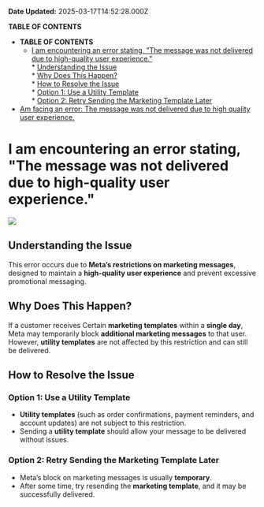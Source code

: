 **Date Updated:** 2025-03-17T14:52:28.000Z

**TABLE OF CONTENTS**

  
* **TABLE OF CONTENTS**  
   * [I am encountering an error stating, "The message was not delivered due to high-quality user experience."](#I-am-encountering-an-error-stating,-)  
         * [Understanding the Issue](#Understanding-the-Issue)  
         * [Why Does This Happen?](#Why-Does-This-Happen?)  
         * [How to Resolve the Issue](#How-to-Resolve-the-Issue)  
                  * [Option 1: Use a Utility Template](#Option-1%3A-Use-a-Utility-Template)  
                  * [Option 2: Retry Sending the Marketing Template Later](#Option-2%3A-Retry-Sending-the-Marketing-Template-Later)
* [Am facing an error: The message was not delivered due to high quality user experience.](#Am-facing-an-error-of-The-message-was-not-delivered-due-to-high-quality-user-experience.)

#   

# I am encountering an error stating, "The message was not delivered due to high-quality user experience."

![](https://s3.amazonaws.com/cdn.freshdesk.com/data/helpdesk/attachments/production/155043289862/original/Iax0K--WG71LyZd_57iTWVFXuPLf_Bb1Gw.png?1741949293)
  
  
## **Understanding the Issue**

This error occurs due to **Meta’s restrictions on marketing messages**, designed to maintain a **high-quality user experience** and prevent excessive promotional messaging.

##   

## **Why Does This Happen?**

If a customer receives Certain **marketing templates** within a **single day**, Meta may temporarily block **additional marketing messages** to that user. However, **utility templates** are not affected by this restriction and can still be delivered.

  
## **How to Resolve the Issue**

### **Option 1: Use a Utility Template**

* **Utility templates** (such as order confirmations, payment reminders, and account updates) are not subject to this restriction.
* Sending a **utility template** should allow your message to be delivered without issues.

### **Option 2: Retry Sending the Marketing Template Later**

* Meta’s block on marketing messages is usually **temporary**.
* After some time, try resending the **marketing template**, and it may be successfully delivered.
